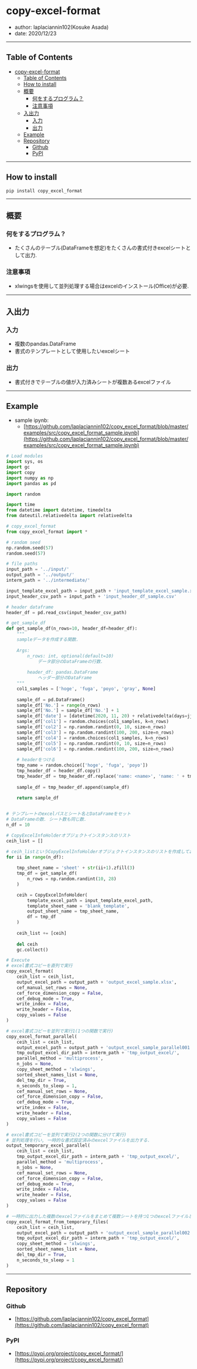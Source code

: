 # copy-excel-format

- author: laplaciannin102(Kosuke Asada)
- date: 2020/12/23

---

## Table of Contents

- [copy-excel-format](#copy-excel-format)
  - [Table of Contents](#table-of-contents)
  - [How to install](#how-to-install)
  - [概要](#概要)
    - [何をするプログラム？](#何をするプログラム)
    - [注意事項](#注意事項)
  - [入出力](#入出力)
    - [入力](#入力)
    - [出力](#出力)
  - [Example](#example)
  - [Repository](#repository)
    - [Github](#github)
    - [PyPI](#pypi)

---

## How to install

```shell
pip install copy_excel_format
```

---

## 概要

### 何をするプログラム？

- たくさんのテーブル(DataFrameを想定)をたくさんの書式付きexcelシートとして出力.

### 注意事項

- xlwingsを使用して並列処理する場合はexcelのインストール(Office)が必要.

---

## 入出力

### 入力

- 複数のpandas.DataFrame
- 書式のテンプレートとして使用したいexcelシート

### 出力

- 書式付きでテーブルの値が入力済みシートが複数あるexcelファイル

---

## Example

- sample ipynb:
  - [https://github.com/laplaciannin102/copy_excel_format/blob/master/examples/src/copy_excel_format_sample.ipynb](https://github.com/laplaciannin102/copy_excel_format/blob/master/examples/src/copy_excel_format_sample.ipynb)

```python
# Load modules
import sys, os
import gc
import copy
import numpy as np
import pandas as pd

import random

import time
from datetime import datetime, timedelta
from dateutil.relativedelta import relativedelta

# copy_excel_format
from copy_excel_format import *

# random seed
np.random.seed(57)
random.seed(57)

# file paths
input_path = '../input/'
output_path = '../output/'
interm_path = '../intermediate/'

input_template_excel_path = input_path + 'input_template_excel_sample.xlsx'
input_header_csv_path = input_path + 'input_header_df_sample.csv'

# header dataframe
header_df = pd.read_csv(input_header_csv_path)

# get_sample_df
def get_sample_df(n_rows=10, header_df=header_df):
    """
    sampleデータを作成する関数.
    
    Args:
        n_rows: int, optional(default=10)
            データ部分のDataFrameの行数.
        
        header_df: pandas.DataFrame
            ヘッダー部分のDataFrame
    """
    col1_samples = ['hoge', 'fuga', 'poyo', 'gray', None]
    
    sample_df = pd.DataFrame()
    sample_df['No.'] = range(n_rows)
    sample_df['No.'] = sample_df['No.'] + 1
    sample_df['date'] = [datetime(2020, 11, 20) + relativedelta(days=jj*7) for jj in range(n_rows)]
    sample_df['col1'] = random.choices(col1_samples, k=n_rows)
    sample_df['col2'] = np.random.randint(0, 10, size=n_rows)
    sample_df['col3'] = np.random.randint(100, 200, size=n_rows)
    sample_df['col4'] = random.choices(col1_samples, k=n_rows)
    sample_df['col5'] = np.random.randint(0, 10, size=n_rows)
    sample_df['col6'] = np.random.randint(100, 200, size=n_rows)
    
    # headerをつける
    tmp_name = random.choice(['hoge', 'fuga', 'poyo'])
    tmp_header_df = header_df.copy()
    tmp_header_df = tmp_header_df.replace('name: <name>', 'name: ' + tmp_name)
    
    sample_df = tmp_header_df.append(sample_df)
    
    return sample_df


# テンプレートのexcelパスとシート名とDataFrameをセット
# DataFrameの数. シート数も同じ数.
n_df = 10

# CopyExcelInfoHolderオブジェクトインスタンスのリスト
ceih_list = []

# ceih_listというCopyExcelInfoHolderオブジェクトインスタンスのリストを作成しておく
for ii in range(n_df):
    
    tmp_sheet_name = 'sheet' + str(ii+1).zfill(3)
    tmp_df = get_sample_df(
        n_rows = np.random.randint(10, 28)
    )

    ceih = CopyExcelInfoHolder(
        template_excel_path = input_template_excel_path,
        template_sheet_name = 'blank_template',
        output_sheet_name = tmp_sheet_name,
        df = tmp_df
    )
    
    ceih_list += [ceih]
    
    del ceih
    gc.collect()

# Execute
# excel書式コピーを直列で実行
copy_excel_format(
    ceih_list = ceih_list,
    output_excel_path = output_path + 'output_excel_sample.xlsx',
    cef_manual_set_rows = None,
    cef_force_dimension_copy = False,
    cef_debug_mode = True,
    write_index = False,
    write_header = False,
    copy_values = False
)

# excel書式コピーを並列で実行1(1つの関数で実行)
copy_excel_format_parallel(
    ceih_list = ceih_list,
    output_excel_path = output_path + 'output_excel_sample_parallel001.xlsx',
    tmp_output_excel_dir_path = interm_path + 'tmp_output_excel/',
    parallel_method = 'multiprocess',
    n_jobs = None,
    copy_sheet_method = 'xlwings',
    sorted_sheet_names_list = None,
    del_tmp_dir = True,
    n_seconds_to_sleep = 1,
    cef_manual_set_rows = None,
    cef_force_dimension_copy = False,
    cef_debug_mode = True,
    write_index = False,
    write_header = False,
    copy_values = False
)

# excel書式コピーを並列で実行2(2つの関数に分けて実行)
# 並列処理を行い, 一時的な書式設定済みのexcelファイルを出力する.
output_temporary_excel_parallel(
    ceih_list = ceih_list,
    tmp_output_excel_dir_path = interm_path + 'tmp_output_excel/',
    parallel_method = 'multiprocess',
    n_jobs = None,
    cef_manual_set_rows = None,
    cef_force_dimension_copy = False,
    cef_debug_mode = True,
    write_index = False,
    write_header = False,
    copy_values = False
)

# 一時的に出力した複数のexcelファイルをまとめて複数シートを持つ1つのexcelファイルとする.
copy_excel_format_from_temporary_files(
    ceih_list = ceih_list,
    output_excel_path = output_path + 'output_excel_sample_parallel002.xlsx',
    tmp_output_excel_dir_path = interm_path + 'tmp_output_excel/',
    copy_sheet_method = 'xlwings',
    sorted_sheet_names_list = None,
    del_tmp_dir = True,
    n_seconds_to_sleep = 1
)
```

---

## Repository

### Github

- [https://github.com/laplaciannin102/copy_excel_format](https://github.com/laplaciannin102/copy_excel_format)

### PyPI

- [https://pypi.org/project/copy_excel_format/](https://pypi.org/project/copy_excel_format/)

